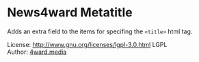 # News4ward Metatitle

Adds an extra field to the items for specifing the `<title>` html tag.

License: http://www.gnu.org/licenses/lgpl-3.0.html LGPL <br>
Author: [4ward.media](http://www.4wardmedia.de)